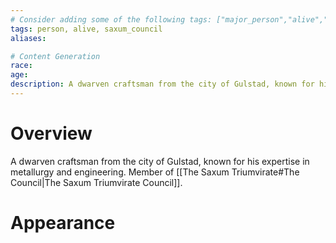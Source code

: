 ```yaml
---
# Consider adding some of the following tags: ["major_person","alive","dead"]
tags: person, alive, saxum_council
aliases:

# Content Generation
race:
age:
description: A dwarven craftsman from the city of Gulstad, known for his expertise in metallurgy and engineering.
---
```

# Overview
A dwarven craftsman from the city of Gulstad, known for his expertise in metallurgy and engineering. Member of [[The Saxum Triumvirate#The Council|The Saxum Triumvirate Council]].
# Appearance
